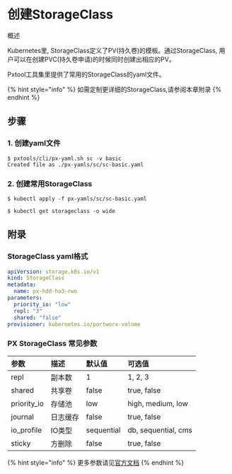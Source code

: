 # 创建StorageClass

 概述

Kubernetes里, StorageClass定义了PV\(持久卷\)的模板。通过StorageClass, 用户可以在创建PVC\(持久卷申请\)的时候同时创建出相应的PV。

Pxtool工具集里提供了常用的StorageClass的yaml文件。

{% hint style="info" %}
如需定制更详细的StorageClass,请参阅本章附录
{% endhint %}

## 步骤 <a id="steps"></a>

### 1. 创建yaml文件

```text
$ pxtools/cli/px-yaml.sh sc -v basic
Created file as ./px-yamls/sc/sc-basic.yaml
```

### 2. 创建常用StorageClass

```text
$ kubectl apply -f px-yamls/sc/sc-basic.yaml

$ kubectl get storageclass -o wide 
```

## 附录

### StorageClass yaml格式

```yaml
apiVersion: storage.k8s.io/v1
kind: StorageClass
metadata:
  name: px-hdd-ha3-rwo
parameters:
  priority_io: "low"
  repl: "3"
  shared: "false"
provisioner: kubernetes.io/portworx-volume
```

### PX StorageClass 常见参数

| 参数 | 描述 | 默认值 | 可选值 |
| :--- | :--- | :--- | :--- |
| repl | 副本数 | 1 | 1, 2, 3 |
| shared | 共享卷 | false | true, false |
| priority\_io | 存储池 | low | high, medium, low |
| journal | 日志缓存 | false | true, false |
| io\_profile | IO类型 | sequential | db, sequential, cms |
| sticky | 方删除 | false | true, false |

{% hint style="info" %}
更多参数请见[官方文档](https://docs.portworx.com/portworx-install-with-kubernetes/storage-operations/create-pvcs/dynamic-provisioning/#using-dynamic-provisioning)
{% endhint %}



